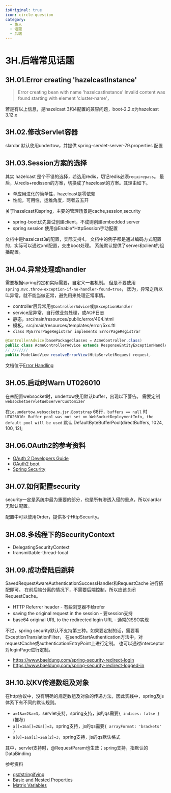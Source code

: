 ```yaml
---
isOriginal: true
icon: circle-question
category:
  - 鱼人
  - 话题
  - 后端
---
```


# 3H.后端常见话题

## 3H.01.Error creating 'hazelcastInstance'

> Error creating bean with name 'hazelcastInstance'
> Invalid content was found starting with element 'cluster-name'，

若是有以上信息，是hazelcast 3和4配置的兼容问题，boot-2.2.x为hazelcast 3.12.x

## 3H.02.修改Servlet容器

slardar 默认使用undertow，并提供 spring-servlet-server-79.properties 配置

## 3H.03.Session方案的选择

其实 hazelcast 是个不错的选择，若选用redis，切记redis必须`requirepass`。
最后，从redis+redisson的方案，切换成了hazelcast的方案。其理由如下。

* 单应用进化的简单性，hazelcast是零依赖
* 性能，可用性，运维角度，两者五五开

关于hazelcast和spring，主要的管理场景是cache,session,security

* spring-boot优先尝试创建client，不成则创建embedded server
* spring session 使用@Enable*HttpSession手动配置

文档中是hazelcast3的配置，实际支持4。
文档中的例子都是通过编码方式配置的，实际可以通过xml配置，交由boot处理。
系统默认提供了server和client的组播配置。

## 3H.04.异常处理或handler

需要根据spring约定和实际需要，自定义一套机制。
但是不要使用`spring.mvc.throw-exception-if-no-handler-found=true`，
因为，异常之所以叫异常，就不能当做正常，避免用来处理正常事情。

* controller层异常用`@ControllerAdvice`或`@ExceptionHandler`
* service层异常，自行做业务处理，或AOP日志
* 静态，src/main/resources/public/error/404.html
* 模板，src/main/resources/templates/error/5xx.ftl
* `class MyErrorPageRegistrar implements ErrorPageRegistrar`

```java
@ControllerAdvice(basePackageClasses = AcmeController.class)
public class AcmeControllerAdvice extends ResponseEntityExceptionHandler
// ///////
public ModelAndView resolveErrorView(HttpServletRequest request,
```

文档位于[Error Handling](https://docs.spring.io/spring-boot/docs/3.0.3/reference/htmlsingle/#web.servlet.spring-mvc.error-handling)

## 3H.05.启动时Warn UT026010

在未配置websocket时，undertow使用默认buffer，出现以下警告。
需要定制`websocketServletWebServerCustomizer`

在`io.undertow.websockets.jsr.Bootstrap` 68行，`buffers == null` 时
`UT026010: Buffer pool was not set on WebSocketDeploymentInfo, the default pool will be used`
默认 DefaultByteBufferPool(directBuffers, 1024, 100, 12);

## 3H.06.OAuth2的参考资料

* [OAuth 2 Developers Guide](https://projects.spring.io/spring-security-oauth/docs/oauth2.html)
* [OAuth2 boot](https://docs.spring.io/spring-security-oauth2-boot/docs/current/reference/htmlsingle/)
* [Spring Security](https://docs.spring.io/spring-security/site/docs/current/reference/htmlsingle/)

## 3H.07.如何配置security

security一定是系统中最为重要的部分，也是所有渗透入侵的重点，所以slardar无默认配置。

配置中可以使用Order，提供多个HttpSecurity。

## 3H.08.多线程下的SecurityContext

* DelegatingSecurityContext
* transmittable-thread-local

## 3H.09.成功登陆后跳转

SavedRequestAwareAuthenticationSuccessHandler和RequestCache 进行搭配即可。
在前后端分离的情况下，不需要后端控制，所以应该关闭RequestCache。

* HTTP Referrer header - 有些浏览器不给refer
* saving the original request in the session - 要session支持
* base64 original URL to the redirected login URL - 通常的SSO实现

不过，spring security默认不支持第三种。如果要定制的话，需要看ExceptionTranslationFilter，
在sendStartAuthentication方法中，对requestCache或authenticationEntryPoint上进行定制。
也可以通过interceptor对loginPage进行定制。

* <https://www.baeldung.com/spring-security-redirect-login>
* <https://www.baeldung.com/spring-security-redirect-logged-in>

## 3H.10.以KV传递数组及对象

在http协议中，没有明确的规定数组及对象的传递方法，因此实践中，spring及js体系下有不同的默认规则。

* `a=1&a=2&a=3`，servlet支持，spring支持，js的qs需要`{ indices: false }` (推荐)
* `a[]=1&a[]=2&a[]=3`，spring支持，js的qs需要`{ arrayFormat: 'brackets' }`
* `a[0]=1&a[1]=2&a[2]=3`，spring支持，js的qs默认格式

其中，servlet支持时，@RequestParam也生效；spring支持，指默认的DataBinding

参考资料

* [qs#stringifying](https://github.com/ljharb/qs#stringifying)
* [Basic and Nested Properties](https://docs.spring.io/spring-framework/docs/current/reference/html/core.html#beans-beans-conventions)
* [Matrix Variables](https://docs.spring.io/spring-framework/docs/current/reference/html/web.html#mvc-ann-matrix-variables)

